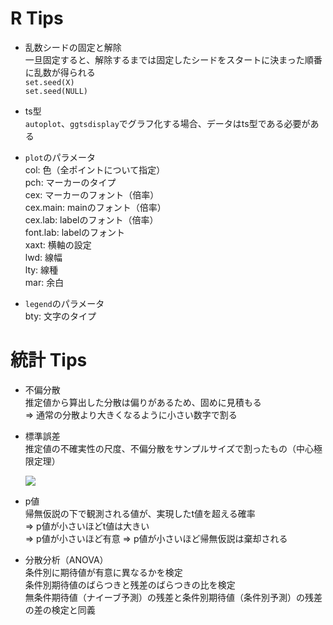 # R Tips

* 乱数シードの固定と解除  
一旦固定すると、解除するまでは固定したシードをスタートに決まった順番に乱数が得られる  
`set.seed(X)`  
`set.seed(NULL)`  
* ts型  
`autoplot`、`ggtsdisplay`でグラフ化する場合、データはts型である必要がある  
* `plot`のパラメータ  
  col: 色（全ポイントについて指定）  
  pch: マーカーのタイプ  
  cex: マーカーのフォント（倍率）  
  cex.main: mainのフォント（倍率）  
  cex.lab: labelのフォント（倍率）  
  font.lab: labelのフォント  
  xaxt: 横軸の設定  
  lwd: 線幅  
  lty: 線種  
  mar: 余白  
  
  
* `legend`のパラメータ  
  bty: 文字のタイプ  

# 統計 Tips
* 不偏分散  
推定値から算出した分散は偏りがあるため、固めに見積もる  
⇒ 通常の分散より大きくなるように小さい数字で割る  
* 標準誤差  
推定値の不確実性の尺度、不偏分散をサンプルサイズで割ったもの（中心極限定理）  

  <img src="https://latex.codecogs.com/gif.latex?\sqrt{\frac{s^{2}}{n}}" />  
* p値  
帰無仮説の下で観測される値が、実現したt値を超える確率  
⇒ p値が小さいほどt値は大きい  
⇒ p値が小さいほど有意
⇒ p値が小さいほど帰無仮説は棄却される  
* 分散分析（ANOVA）  
条件別に期待値が有意に異なるかを検定  
条件別期待値のばらつきと残差のばらつきの比を検定  
無条件期待値（ナイーブ予測）の残差と条件別期待値（条件別予測）の残差の差の検定と同義 

